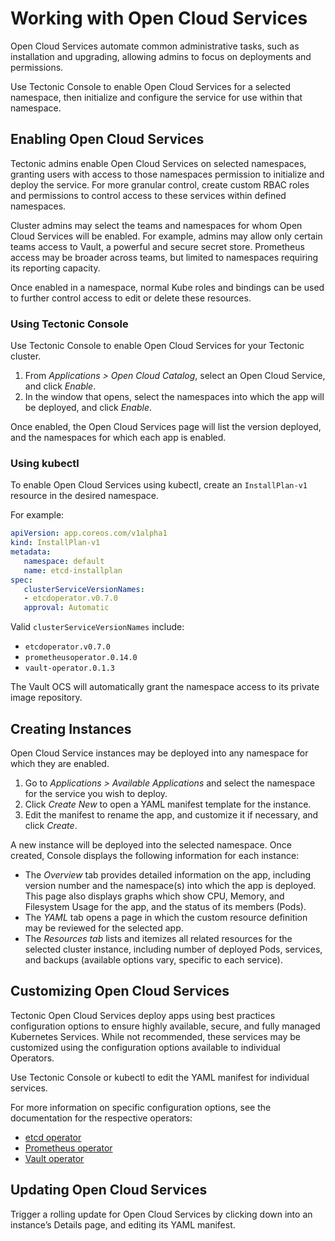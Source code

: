 # Working with Open Cloud Services

Open Cloud Services automate common administrative tasks, such as installation and upgrading, allowing admins to focus on deployments and permissions.

Use Tectonic Console to enable Open Cloud Services for a selected namespace, then initialize and configure the service for use within that namespace.

## Enabling Open Cloud Services

Tectonic admins enable Open Cloud Services on selected namespaces, granting users with access to those namespaces permission to initialize and deploy the service. For more granular control, create custom RBAC roles and permissions to control access to these services within defined namespaces.

Cluster admins may select the teams and namespaces for whom Open Cloud Services will be enabled. For example, admins may allow only certain teams access to Vault, a powerful and secure secret store. Prometheus access may be broader across teams, but limited to namespaces requiring its reporting capacity.

Once enabled in a namespace, normal Kube roles and bindings can be used to further control access to edit or delete these resources.

### Using Tectonic Console

Use Tectonic Console to enable Open Cloud Services for your Tectonic cluster.

1. From *Applications > Open Cloud Catalog*, select an Open Cloud Service, and click *Enable*.
2. In the window that opens, select the namespaces into which the app will be deployed, and click *Enable*.

Once enabled, the Open Cloud Services page will list the version deployed, and the namespaces for which each app is enabled.

### Using kubectl

To enable Open Cloud Services using kubectl, create an `InstallPlan-v1` resource in the desired namespace.

For example:

```yaml
apiVersion: app.coreos.com/v1alpha1
kind: InstallPlan-v1
metadata:
   namespace: default
   name: etcd-installplan
spec:
   clusterServiceVersionNames:
   - etcdoperator.v0.7.0
   approval: Automatic
```

Valid `clusterServiceVersionNames` include:
* `etcdoperator.v0.7.0`
* `prometheusoperator.0.14.0`
* `vault-operator.0.1.3`

The Vault OCS will automatically grant the namespace access to its private image repository.

## Creating Instances

Open Cloud Service instances may be deployed into any namespace for which they are enabled.

1. Go to *Applications > Available Applications* and select the namespace for the service you wish to deploy.
2. Click *Create New* to open a YAML manifest template for the instance.
3. Edit the manifest to rename the app, and customize it if necessary, and click *Create*.

A new instance will be deployed into the selected namespace. Once created, Console displays the following information for each instance:

* The *Overview* tab provides detailed information on the app, including version number and the namespace(s) into which the app is deployed. This page also displays graphs which show CPU, Memory, and Filesystem Usage for the app, and the status of its members (Pods).
* The *YAML* tab opens a page in which the custom resource definition may be reviewed for the selected app.
* The *Resources tab* lists and itemizes all related resources for the selected cluster instance, including number of deployed Pods, services, and backups (available options vary, specific to each service).

## Customizing Open Cloud Services

Tectonic Open Cloud Services deploy apps using best practices configuration options to ensure highly available, secure, and fully managed Kubernetes Services. While not recommended, these services may be customized using the configuration options available to individual Operators.

Use Tectonic Console or kubectl to edit the YAML manifest for individual services.

For more information on specific configuration options, see the documentation for the respective operators:

* [etcd operator][etcd-operator]
* [Prometheus operator][prom-operator]
* [Vault operator][vault-operator]

## Updating Open Cloud Services

Trigger a rolling update for Open Cloud Services by clicking down into an instance’s Details page, and editing its YAML manifest.


[etcd-operator]: https://coreos.com/operators/etcd/docs/latest/
[prom-operator]: https://coreos.com/operators/prometheus/docs/latest/
[vault-operator]: https://github.com/coreos-inc/vault-operator/blob/master/doc/user/vault.md
